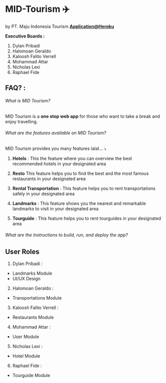 MID-Tourism ✈️
==============================
by PT. Maju Indonesia Tourism **[Application@Heroku](google.com "Find your Tourism needs here!")**


**Executive Boards :**
1. Dylan Pribadi 
2. Halomoan Geraldo
3. Kaloosh Falito Verrell
4. Mohammad Attar
5. Nicholas Lexi
6. Raphael Fide

## FAQ? :
###### What is MID Tourism?
MID Tourism is a **one stop web app** for those who want to take a break and enjoy travelling.

###### What are the features available on MID Tourism?
MID Tourism provides you many features lalal... ⤵️

1. **Hotels** :
This the feature where you can overview the best recommended hotels in your designated area

2. **Resto**
This feature helps you to find the best and the most famous restaurants in your designated area

3. **Rental Transportation** :
This feature helps you to rent transportations safely in your designated area

4. **Landmarks** :
This feature shows you the nearest and remarkable landmarks to visit in your designated area

5. **Tourguide** :
This feature helps you to rent tourguides in your designated area


###### What are the Instructions to build, run, and deploy the app?


## User Roles
1. Dylan Pribadi :
- Landmarks Module
- UI/UX Design

2. Halomoan Geraldo :
- Transportations Module

3. Kaloosh Falito Verrell :
- Restaurants Module

4. Mohammad Attar :
- User Module

5. Nicholas Lexi :
- Hotel Module

6. Raphael Fide :
- Tourguide Module
